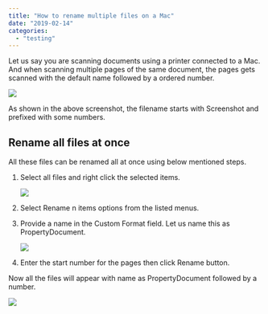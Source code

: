 ```yaml
---
title: "How to rename multiple files on a Mac"
date: "2019-02-14"
categories: 
  - "testing"
---
```


Let us say you are scanning documents using a printer connected to a Mac. And when scanning multiple pages of the same document, the pages gets scanned with the default name followed by a ordered number.

![](/assets/images/DraggedImage.tif)

As shown in the above screenshot, the filename starts with Screenshot and prefixed with some numbers.

## Rename all files at once

All these files can be renamed all at once using below mentioned steps.

1. Select all files and right click the selected items.
    
    ![](/assets/images/DraggedImage-1.tif)
2. Select Rename n items options from the listed menus.
3. Provide a name in the Custom Format field. Let us name this as PropertyDocument.
    
    ![](/assets/images/DraggedImage-2.tif)
4. Enter the start number for the pages then click Rename button.

Now all the files will appear with name as PropertyDocument followed by a number.

![](/assets/images/DraggedImage-3.tif)
